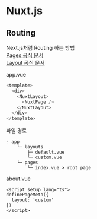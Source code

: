 # Nuxt.js

## Routing

Next.js처럼 Routing 하는 방법  
[Pages 공식 문서](https://nuxt.com/docs/guide/directory-structure/pages)  
[Layout 공식 문서](https://nuxt.com/docs/guide/directory-structure/layouts)

app.vue

```ts
<template>
  <div>
    <NuxtLayout>
      <NuxtPage />
    </NuxtLayout>
  </div>
</template>
```

파일 경로

```
- app
    └─ layouts
        ├─ default.vue
        └─ custom.vue
    └─ pages
        └─ index.vue > root page
```

about.vue

```
<script setup lang="ts">
definePageMeta({
  layout: 'custom'
})
</script>
```
